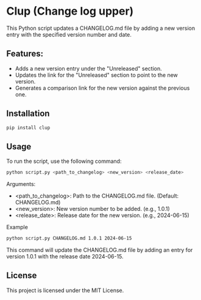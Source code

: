 # Clup (Change log upper)

This Python script updates a CHANGELOG.md file by adding a new version entry with the specified version number and date.

## Features:

- Adds a new version entry under the "Unreleased" section.
- Updates the link for the "Unreleased" section to point to the new version.
- Generates a comparison link for the new version against the previous one.

## Installation

```bash
pip install clup
```

## Usage

To run the script, use the following command:

```bash
python script.py <path_to_changelog> <new_version> <release_date>
```

Arguments:

- <path_to_changelog>: Path to the CHANGELOG.md file. (Default: CHANGELOG.md)
- <new_version>: New version number to be added. (e.g., 1.0.1)
- <release_date>: Release date for the new version. (e.g., 2024-06-15)

Example

```bash
python script.py CHANGELOG.md 1.0.1 2024-06-15
```

This command will update the CHANGELOG.md file by adding an entry for version 1.0.1 with the release date 2024-06-15.

## License

This project is licensed under the MIT License.
